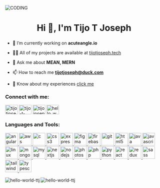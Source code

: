 <img src="https://w0.peakpx.com/wallpaper/1021/487/HD-wallpaper-technology-code-programming-programmer.jpg" alt="CODING">
<h1 align="center">Hi 👋, I'm Tijo T Joseph</h1>
<h3 align="center"><Developer who LOVES to CODE /></h3>

- 🔭 I’m currently working on **acuteangle.io**

- 👨‍💻 All of my projects are available at [tijotjoseph.tech](tijotjoseph.tech)

- 💬 Ask me about **MEAN, MERN**

- 📫 How to reach me **tijotjoseph@duck.com**

- 📄 Know about my experiences <a href="https://drive.google.com/file/d/1odjcEww1kmDE_epcbpftR5yA2waZpy15/view">click me</a> 

<h3 align="left">Connect with me:</h3>
<p align="left">
<a href="https://twitter.com/tijotjoseph1" target="blank"><img align="center" src="https://raw.githubusercontent.com/rahuldkjain/github-profile-readme-generator/master/src/images/icons/Social/twitter.svg" alt="tijotjoseph1" height="30" width="40" /></a>
<a href="https://linkedin.com/in/tijo-t-joseph" target="blank"><img align="center" src="https://raw.githubusercontent.com/rahuldkjain/github-profile-readme-generator/master/src/images/icons/Social/linked-in-alt.svg" alt="tijo-t-joseph" height="30" width="40" /></a>
<a href="https://fb.com/tijojoseph.sony" target="blank"><img align="center" src="https://raw.githubusercontent.com/rahuldkjain/github-profile-readme-generator/master/src/images/icons/Social/facebook.svg" alt="tijojoseph.sony" height="30" width="40" /></a>
<a href="https://instagram.com/hello_world.ttj" target="blank"><img align="center" src="https://raw.githubusercontent.com/rahuldkjain/github-profile-readme-generator/master/src/images/icons/Social/instagram.svg" alt="hello_world.ttj" height="30" width="40" /></a>
</p>

<h3 align="left">Languages and Tools:</h3>
<p align="left"> <a href="https://angular.io" target="_blank" rel="noreferrer"> <img src="https://angular.io/assets/images/logos/angular/angular.svg" alt="angular" width="40" height="40"/> </a>
     <a href="https://aws.amazon.com" target="_blank" rel="noreferrer"> <img src="https://upload.wikimedia.org/wikipedia/commons/9/93/Amazon_Web_Services_Logo.svg" alt="aws" width="40" height="40"/> </a> 
     <a href="https://www.cprogramming.com/" target="_blank" rel="noreferrer"> <img src="https://upload.wikimedia.org/wikipedia/commons/1/18/C_Programming_Language.svg" alt="c" width="40" height="40"/> </a>
      <a href="https://www.w3schools.com/css/" target="_blank" rel="noreferrer"> <img src="https://upload.wikimedia.org/wikipedia/commons/d/d5/CSS3_logo_and_wordmark.svg" alt="css3" width="40" height="40"/> </a> 
      <a href="https://expressjs.com" target="_blank" rel="noreferrer"> <img src="https://upload.wikimedia.org/wikipedia/commons/6/64/Expressjs.png" alt="express" width="40" height="40"/> </a> 
      <a href="https://www.figma.com/" target="_blank" rel="noreferrer"> <img src="https://upload.wikimedia.org/wikipedia/commons/3/33/Figma-logo.svg" alt="figma" width="40" height="40"/> </a> 
      <a href="https://firebase.google.com/" target="_blank" rel="noreferrer"> <img src="https://www.vectorlogo.zone/logos/firebase/firebase-icon.svg" alt="firebase" width="40" height="40"/> </a> 
      <a href="https://git-scm.com/" target="_blank" rel="noreferrer"> <img src="https://www.vectorlogo.zone/logos/git-scm/git-scm-icon.svg" alt="git" width="40" height="40"/> </a>
       <a href="https://www.w3.org/html/" target="_blank" rel="noreferrer"> <img src="https://upload.wikimedia.org/wikipedia/commons/6/61/HTML5_logo_and_wordmark.svg" alt="html5" width="40" height="40"/> </a> 
       <a href="https://www.java.com" target="_blank" rel="noreferrer"> <img src="https://upload.wikimedia.org/wikipedia/de/e/e1/Java-Logo.svg" alt="java" width="40" height="40"/> </a> 
       <a href="https://developer.mozilla.org/en-US/docs/Web/JavaScript" target="_blank" rel="noreferrer"> <img src="https://upload.wikimedia.org/wikipedia/commons/9/99/Unofficial_JavaScript_logo_2.svg" alt="javascript" width="40" height="40"/> </a> 
       <a href="https://www.linux.org/" target="_blank" rel="noreferrer"> <img src="https://upload.wikimedia.org/wikipedia/commons/a/ab/Linux_Logo_in_Linux_Libertine_Font.svg" alt="linux" width="40" height="40"/> </a> 
       <a href="https://www.mongodb.com/" target="_blank" rel="noreferrer"> <img src="https://upload.wikimedia.org/wikipedia/commons/9/93/MongoDB_Logo.svg" alt="mongodb" width="40" height="40"/> </a> 
       <a href="https://www.mysql.com/" target="_blank" rel="noreferrer"> <img src="https://upload.wikimedia.org/wikipedia/commons/0/0a/MySQL_textlogo.svg" alt="mysql" width="40" height="40"/> </a> 
       <a href="https://nextjs.org/" target="_blank" rel="noreferrer"> <img src="https://cdn.worldvectorlogo.com/logos/nextjs-2.svg" alt="nextjs" width="40" height="40"/> </a> 
       <a href="https://nodejs.org" target="_blank" rel="noreferrer"> <img src="https://upload.wikimedia.org/wikipedia/commons/d/d9/Node.js_logo.svg" alt="nodejs" width="40" height="40"/> </a>
        <a href="https://www.photoshop.com/en" target="_blank" rel="noreferrer"> <img src="https://upload.wikimedia.org/wikipedia/commons/a/af/Adobe_Photoshop_CC_icon.svg" alt="photoshop" width="40" height="40"/> </a> 
        <a href="https://www.php.net" target="_blank" rel="noreferrer"> <img src="https://upload.wikimedia.org/wikipedia/commons/2/27/PHP-logo.svg" alt="php" width="40" height="40"/> </a> 
        <a href="https://www.python.org" target="_blank" rel="noreferrer"> <img src="https://upload.wikimedia.org/wikipedia/commons/c/c3/Python-logo-notext.svg" alt="python" width="40" height="40"/> </a> 
        <a href="https://reactjs.org/" target="_blank" rel="noreferrer"> <img src="https://upload.wikimedia.org/wikipedia/commons/a/a7/React-icon.svg" alt="react" width="40" height="40"/> </a> 
        <a href="https://redux.js.org" target="_blank" rel="noreferrer"> <img src="https://upload.wikimedia.org/wikipedia/commons/3/30/Redux_Logo.png" alt="redux" width="40" height="40"/> </a> 
        <a href="https://sass-lang.com" target="_blank" rel="noreferrer"> <img src="https://upload.wikimedia.org/wikipedia/commons/9/96/Sass_Logo_Color.svg" alt="sass" width="40" height="40"/> </a> 
        <a href="https://tailwindcss.com/" target="_blank" rel="noreferrer"> <img src="https://www.vectorlogo.zone/logos/tailwindcss/tailwindcss-icon.svg" alt="tailwind" width="40" height="40"/> </a> 
        <a href="https://www.typescriptlang.org/" target="_blank" rel="noreferrer"> <img src="https://upload.wikimedia.org/wikipedia/commons/4/4c/Typescript_logo_2020.svg" alt="typescript" width="40" height="40"/> </a> </p>

<p><img align="left" src="https://github-readme-stats.vercel.app/api/top-langs?username=hello-world-ttj&show_icons=true&locale=en&layout=compact" alt="hello-world-ttj" /></p>

<p><img align="center" src="https://github-readme-streak-stats.herokuapp.com/?user=hello-world-ttj&theme=material" alt="hello-world-ttj" /></p>
